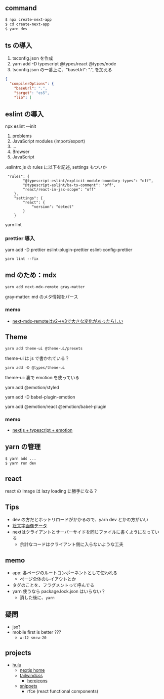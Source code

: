 ## command
``` sh
$ npx create-next-app
$ cd create-next-app
$ yarn dev
```

## ts の導入
1. tsconfig.json を作成
2. yarn add -D typescript @types/react @types/node
3. tsconfig.json の一番上に、"baseUrl": ".", を加える

``` json
{
  "compilerOptions": {
    "baseUrl": ".",
    "target": "es5",
    "lib": [
```

## eslint の導入
npx eslint --init

1. problems
1. JavaScript modules (import/export)
1. ...
1. Browser
1. JavaScript

.eslintrc.js の rules に以下を記述, settings もついか

```
 "rules": {
        "@typescript-eslint/explicit-module-boundary-types": "off",
        "@typescript-eslint/ba-ts-comment": "off",
        "react/react-in-jsx-scope": "off"
    },
    "settings": {
        "react": {
            "version": "detect"
        }
    }
```

yarn lint

### prettier 導入
yarn add -D prettier eslint-plugin-prettier eslint-config-prettier

```
yarn lint --fix
```

## md のため：mdx
```
yarn add next-mdx-remote gray-matter
```

gray-matter: md のメタ情報をパース

### memo
- [next-mdx-remoteはv2->v3で大きな変化があったらしい](https://github.com/hashicorp/next-mdx-remote/releases/tag/3.0.0)

## Theme
`yarn add theme-ui @theme-ui/presets`

theme-ui は js で書かれている？

`yarn add -D @types/theme-ui`

theme-ui: 裏で emotion を使っている

yarn add @emotion/styled

yarn add -D babel-plugin-emotion

yarn add @emotion/react @emotion/babel-plugin

### memo
- [nextjs + typescript + emotion](https://zenn.dev/iwakin999/articles/7a5e11e62ba668)


## yarn の管理
``` sh
$ yarn add ...
$ yarn run dev
```

## react
react の Image は lazy loading に勝手になる？


## Tips
- dev の方だとホットリロードがかかるので、yarn dev とかの方がいい
- [絵文字画像データ](https://emojipedia.org/)
- nextはクライアントとサーバーサイドを同じファイルに書くようになっている
  - 余計なコードはクライアント側に入らないような工夫

## memo
- app: 各ページのルートコンポーネントとして使われる
  - ページ全体のレイアウトとか
- タグのことを、フラグメントって呼んでる
- yarn 使うなら package.lock.json はいらない？
  - 消した後に、`yarn`

## 疑問
- jsx?
- mobile first is better ???
  - `w-12 sm:w-20`

## projects
- [hulu](https://www.youtube.com/watch?v=MqDlsjc8GLo&ab_channel=SonnySangha)
  - [nextjs home](https://nextjs.org/learn/basics/create-nextjs-app/setup)
  - [tailwindcss](https://tailwindcss.com/)
    - [heroicons](https://heroicons.com/)
  - [snippets](https://marketplace.visualstudio.com/items?itemName=rodrigovallades.es7-react-js-snippets)
    - rfce (react functional components)


